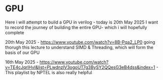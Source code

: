 # GPU
Here i will attempt to build a GPU in verilog - today is 20th May 2025
I want to record the journey of building the entire GPU- which i will hopefully complete

20th May 2025 - https://www.youtube.com/watch?v=8B-Pqa2_LP0   going thorugh this lecture to understand SIMD & Threading, which will form the basis of our GPU

16th May 2025 - https://www.youtube.com/watch?v=TE4cJqrIHvI&list=PLwdnzlV3ogoUT7g3BySY2QQesG3eB4dss&index=1 - This playlist by NPTEL is also really helpful

